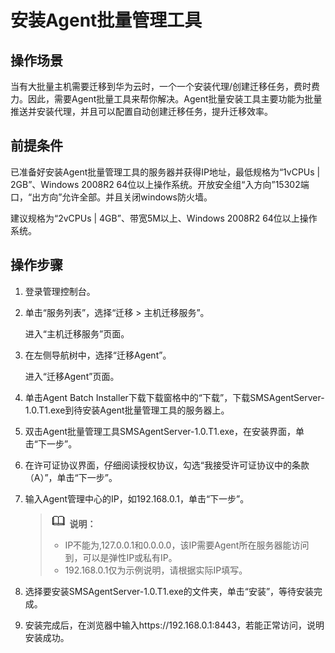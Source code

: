 # 安装Agent批量管理工具<a name="sms_03_0027"></a>

## 操作场景<a name="section15961182919296"></a>

当有大批量主机需要迁移到华为云时，一个一个安装代理/创建迁移任务，费时费力。因此，需要Agent批量工具来帮你解决。Agent批量安装工具主要功能为批量推送并安装代理，并且可以配置自动创建迁移任务，提升迁移效率。

## 前提条件<a name="section13992181518292"></a>

已准备好安装Agent批量管理工具的服务器并获得IP地址，最低规格为“1vCPUs | 2GB”、Windows 2008R2 64位以上操作系统。开放安全组“入方向”15302端口，“出方向”允许全部。并且关闭windows防火墙。

建议规格为“2vCPUs | 4GB”、带宽5M以上、Windows 2008R2 64位以上操作系统。

## 操作步骤<a name="section68223762910"></a>

1.  登录管理控制台。
2.  单击“服务列表”，选择“迁移 \> 主机迁移服务”。

    进入“主机迁移服务”页面。

3.  在左侧导航树中，选择“迁移Agent”。

    进入“迁移Agent”页面。

4.  单击Agent Batch Installer下载下载窗格中的“下载”，下载SMSAgentServer-1.0.T1.exe到待安装Agent批量管理工具的服务器上。
5.  双击Agent批量管理工具SMSAgentServer-1.0.T1.exe，在安装界面，单击“下一步”。
6.  在许可证协议界面，仔细阅读授权协议，勾选“我接受许可证协议中的条款（A）”，单击“下一步”。
7.  输入Agent管理中心的IP，如192.168.0.1，单击“下一步”。

    >![](public_sys-resources/icon-note.gif) **说明：**   
    >-   IP不能为,127.0.0.1和0.0.0.0，该IP需要Agent所在服务器能访问到，可以是弹性IP或私有IP。  
    >-   192.168.0.1仅为示例说明，请根据实际IP填写。  

8.  选择要安装SMSAgentServer-1.0.T1.exe的文件夹，单击“安装”，等待安装完成。
9.  安装完成后，在浏览器中输入https://192.168.0.1:8443，若能正常访问，说明安装成功。

